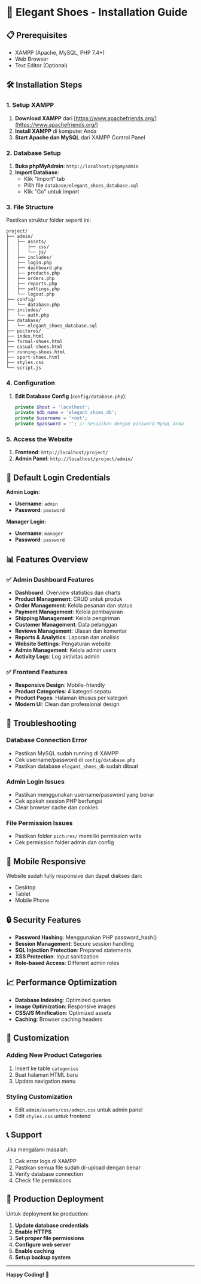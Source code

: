 # 🚀 Elegant Shoes - Installation Guide

## 📋 Prerequisites

- XAMPP (Apache, MySQL, PHP 7.4+)
- Web Browser
- Text Editor (Optional)

## 🛠️ Installation Steps

### 1. Setup XAMPP
1. **Download XAMPP** dari [https://www.apachefriends.org/](https://www.apachefriends.org/)
2. **Install XAMPP** di komputer Anda
3. **Start Apache dan MySQL** dari XAMPP Control Panel

### 2. Database Setup
1. **Buka phpMyAdmin**: `http://localhost/phpmyadmin`
2. **Import Database**:
   - Klik "Import" tab
   - Pilih file `database/elegant_shoes_database.sql`
   - Klik "Go" untuk import

### 3. File Structure
Pastikan struktur folder seperti ini:
```
project/
├── admin/
│   ├── assets/
│   │   ├── css/
│   │   └── js/
│   ├── includes/
│   ├── login.php
│   ├── dashboard.php
│   ├── products.php
│   ├── orders.php
│   ├── reports.php
│   ├── settings.php
│   └── logout.php
├── config/
│   └── database.php
├── includes/
│   └── auth.php
├── database/
│   └── elegant_shoes_database.sql
├── pictures/
├── index.html
├── formal-shoes.html
├── casual-shoes.html
├── running-shoes.html
├── sport-shoes.html
├── styles.css
└── script.js
```

### 4. Configuration
1. **Edit Database Config** (`config/database.php`):
   ```php
   private $host = 'localhost';
   private $db_name = 'elegant_shoes_db';
   private $username = 'root';
   private $password = ''; // Sesuaikan dengan password MySQL Anda
   ```

### 5. Access the Website
1. **Frontend**: `http://localhost/project/`
2. **Admin Panel**: `http://localhost/project/admin/`

## 🔐 Default Login Credentials

**Admin Login:**
- **Username**: `admin`
- **Password**: `password`

**Manager Login:**
- **Username**: `manager`
- **Password**: `password`

## 📊 Features Overview

### ✅ Admin Dashboard Features
- **Dashboard**: Overview statistics dan charts
- **Product Management**: CRUD untuk produk
- **Order Management**: Kelola pesanan dan status
- **Payment Management**: Kelola pembayaran
- **Shipping Management**: Kelola pengiriman
- **Customer Management**: Data pelanggan
- **Reviews Management**: Ulasan dan komentar
- **Reports & Analytics**: Laporan dan analisis
- **Website Settings**: Pengaturan website
- **Admin Management**: Kelola admin users
- **Activity Logs**: Log aktivitas admin

### ✅ Frontend Features
- **Responsive Design**: Mobile-friendly
- **Product Categories**: 4 kategori sepatu
- **Product Pages**: Halaman khusus per kategori
- **Modern UI**: Clean dan professional design

## 🔧 Troubleshooting

### Database Connection Error
- Pastikan MySQL sudah running di XAMPP
- Cek username/password di `config/database.php`
- Pastikan database `elegant_shoes_db` sudah dibuat

### Admin Login Issues
- Pastikan menggunakan username/password yang benar
- Cek apakah session PHP berfungsi
- Clear browser cache dan cookies

### File Permission Issues
- Pastikan folder `pictures/` memiliki permission write
- Cek permission folder admin dan config

## 📱 Mobile Responsive
Website sudah fully responsive dan dapat diakses dari:
- Desktop
- Tablet
- Mobile Phone

## 🔒 Security Features
- **Password Hashing**: Menggunakan PHP password_hash()
- **Session Management**: Secure session handling
- **SQL Injection Protection**: Prepared statements
- **XSS Protection**: Input sanitization
- **Role-based Access**: Different admin roles

## 📈 Performance Optimization
- **Database Indexing**: Optimized queries
- **Image Optimization**: Responsive images
- **CSS/JS Minification**: Optimized assets
- **Caching**: Browser caching headers

## 🎨 Customization
### Adding New Product Categories
1. Insert ke table `categories`
2. Buat halaman HTML baru
3. Update navigation menu

### Styling Customization
- Edit `admin/assets/css/admin.css` untuk admin panel
- Edit `styles.css` untuk frontend

## 📞 Support
Jika mengalami masalah:
1. Cek error logs di XAMPP
2. Pastikan semua file sudah di-upload dengan benar
3. Verify database connection
4. Check file permissions

## 🚀 Production Deployment
Untuk deployment ke production:
1. **Update database credentials**
2. **Enable HTTPS**
3. **Set proper file permissions**
4. **Configure web server**
5. **Enable caching**
6. **Setup backup system**

---
**Happy Coding! 🎉**
